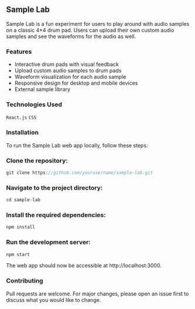 ## Sample Lab
Sample Lab is a fun experiment for users to play around with audio samples on a classic 4*4 drum pad. Users can upload their own custom audio samples and see the waveforms for the audio as well.

### Features
- Interactive drum pads with visual feedback
- Upload custom audio samples to drum pads
- Waveform visualization for each audio sample
- Responsive design for desktop and mobile devices
- External sample library

### Technologies Used
`React.js`
`CSS`

### Installation
To run the Sample Lab web app locally, follow these steps:

### Clone the repository:

```js 
git clone https://github.com/yourusername/sample-lab.git
```
### Navigate to the project directory:

```js 
cd sample-lab
```
### Install the required dependencies:

```js
npm install
```
### Run the development server:

```js
npm start
```
The web app should now be accessible at http://localhost:3000.

### Contributing
Pull requests are welcome. For major changes, please open an issue first to discuss what you would like to change.
